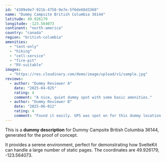 ```yaml
---
id: "4309e9e7-921b-4758-9e7e-5f6de68d3368"
name: "Dummy Campsite British Columbia 36144"
latitude: 49.926179
longitude: -123.564073
continent: "north-america"
country: "canada"
region: "british-columbia"
amenities:
  - "tent-only"
  - "hiking"
  - "cell-service"
  - "fire-pit"
  - "RV-suitable"
images:
  - "https://res.cloudinary.com/demo/image/upload/v1/sample.jpg"
reviews:
  - author: "Dummy Reviewer A"
    date: "2025-04-025"
    rating: 4
    comment: "A nice, quiet dummy spot with some basic amenities."
  - author: "Dummy Reviewer B"
    date: "2025-06-012"
    rating: 4
    comment: "Found it easily. GPS was spot on for this dummy location."
---
```


This is a **dummy description** for Dummy Campsite British Columbia 36144, generated for the proof of concept.

It provides a serene environment, perfect for demonstrating how SvelteKit can handle a large number of static pages. The coordinates are 49.926179, -123.564073.
